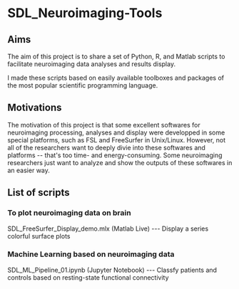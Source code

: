 # SDL_Neuroimaging-Tools

## Aims
The aim of this project is to share a set of Python, R, and Matlab scripts to facilitate neuroimaging data analyses and results display. 

I made these scripts based on easily available toolboxes and packages of the most popular scientific programming language.

## Motivations
The motivation of this project is that some excellent softwares for neuroimaging processing, analyses and display were developped in some special platforms, such as FSL and FreeSurfer in Unix/Linux. However, not all of the researchers want to deeply divie into these softwares and platforms -- that's too time- and energy-consuming. Some neuroimaging researchers just want to analyze and show the outputs of these softwares in an easier way.

## List of scripts
### To plot neuroimaging data on brain
SDL_FreeSurfer_Display_demo.mlx (Matlab Live)
--- Display a series colorful surface plots 

### Machine Learning based on neuroimaging data
SDL_ML_Pipeline_01.ipynb (Jupyter Notebook)
--- Classfy patients and controls based on resting-state functional connectivity
